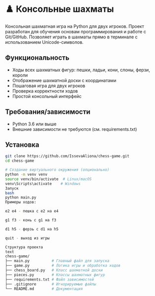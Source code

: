 # ♟️ Консольные шахматы

Консольная шахматная игра на Python для двух игроков. Проект разработан для обучения основам программирования и работе с Git/GitHub. Позволяет играть в шахматы прямо в терминале с использованием Unicode-символов.

## Функциональность
- Ходы всех шахматных фигур: пешки, ладьи, кони, слоны, ферзи, короли
- Отображение шахматной доски с координатами
- Пошаговая игра для двух игроков
- Проверка корректности ходов
- Простой консольный интерфейс

## Требования/зависимости
- Python 3.6 или выше
- Внешние зависимости не требуются (см. requirements.txt)

## Установка
```bash
git clone https://github.com/IssevaAliona/chess-game.git
cd chess-game

# Создание виртуального окружения (опционально)
python -m venv venv
source venv/bin/activate  # Linux/macOS
venv\Scripts\activate    # Windows
Запуск
bash
python main.py
Примеры ходов:

e2 e4 - пешка с e2 на e4

g1 f3 - конь с g1 на f3

d1 h5 - ферзь с d1 на h5

quit - выход из игры

Структура проекта
text
chess-game/
├── main.py          # Главный файл для запуска
├── game.py          # Логика игры и обработка ходов
├── chess_board.py   # Класс шахматной доски
├── pieces.py        # Классы шахматных фигур
├── requirements.txt # Файл зависимостей
├── .gitignore       # Игнорируемые файлы
└── README.md        # Документация
